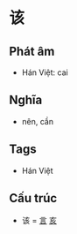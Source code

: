 # 该

## Phát âm
* Hán Việt: cai

## Nghĩa
* nên, cần

## Tags
* Hán Việt

## Cấu trúc
* 该 = [言](言.md) [亥](亥.md)

<script>window.HANZI_FIELD='该';</script>